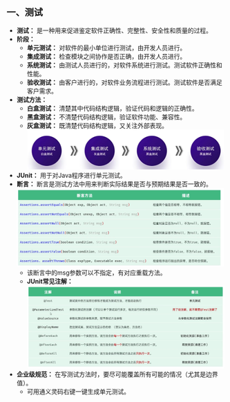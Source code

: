 ## 一、测试
* **测试：** 是一种用来促进鉴定软件正确性、完整性、安全性和质量的过程。
* **阶段：** 
  * **单元测试：** 对软件的最小单位进行测试，由开发人员进行。  
  * **集成测试：** 检查模块之间协作是否正确，由开发人员进行。  
  * **系统测试：** 由测试人员进行的，对软件系统进行测试。测试软件正确性和性能。 
  * **验收测试：** 由客户进行的，对软件业务流程进行测试。测试软件是否满足客户需求。
* **测试方法：**
  * **白盒测试：** 清楚其中代码结构逻辑，验证代码和逻辑的正确性。
  * **黑盒测试：** 不清楚代码结构逻辑，验证软件功能、兼容性。
  * **灰盒测试：** 既清楚代码结构逻辑，又关注外部表现。
 ![1748285813232](image/测试/1748285813232.png)
* **JUnit：** 用于对Java程序进行单元测试。
* **断言：** 断言是测试方法中用来判断实际结果是否与预期结果是否一致的。
  ![1748330722708](image/测试/1748330722708.png)
  * 该断言中的msg参数可以不指定，有对应重载方法。
  * **JUnit常见注解：**
  ![1748331748150](image/测试/1748331748150.png)
* **企业级规范：** 在写测试方法时，要尽可能覆盖所有可能的情况（尤其是边界值）。
  * 可用通义灵码右键一键生成单元测试。 